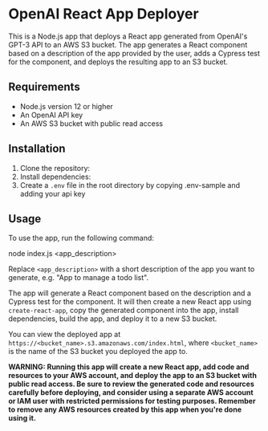 # OpenAI React App Deployer

This is a Node.js app that deploys a React app generated from OpenAI's GPT-3 API to an AWS S3 bucket. The app generates a React component based on a description of the app provided by the user, adds a Cypress test for the component, and deploys the resulting app to an S3 bucket.

## Requirements

- Node.js version 12 or higher
- An OpenAI API key
- An AWS S3 bucket with public read access

## Installation

1. Clone the repository:
2. Install dependencies:
3. Create a `.env` file in the root directory by copying .env-sample and adding your api key

## Usage

To use the app, run the following command:

node index.js <app_description>

Replace `<app_description>` with a short description of the app you want to generate, e.g. "App to manage a todo list".

The app will generate a React component based on the description and a Cypress test for the component. It will then create a new React app using `create-react-app`, copy the generated component into the app, install dependencies, build the app, and deploy it to a new S3 bucket.

You can view the deployed app at `https://<bucket_name>.s3.amazonaws.com/index.html`, where `<bucket_name>` is the name of the S3 bucket you deployed the app to.

**WARNING: Running this app will create a new React app, add code and resources to your AWS account, and deploy the app to an S3 bucket with public read access. Be sure to review the generated code and resources carefully before deploying, and consider using a separate AWS account or IAM user with restricted permissions for testing purposes. Remember to remove any AWS resources created by this app when you're done using it.**